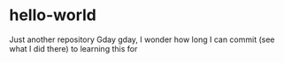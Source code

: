 # hello-world
Just another repository
Gday gday, I wonder how long I can commit (see what I did there) to learning this for
